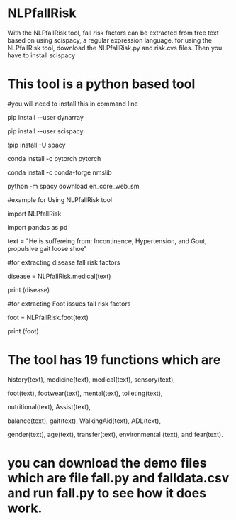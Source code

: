 # NLPfallRisk
With the NLPfallRisk tool, fall risk factors can be extracted from free text based on using scispacy, a regular expression language.
for using the NLPfallRisk tool, download the NLPfallRisk.py and risk.cvs files. Then you have to install scispacy 

# This tool is a python based tool

#you will need to install this in command line 

pip install --user dynarray

pip install --user scispacy

!pip install -U spacy

conda install -c pytorch pytorch

conda install -c conda-forge nmslib

python -m spacy download en_core_web_sm


#example for Using NLPfallRisk tool

import NLPfallRisk

import pandas as pd

text = "He is suffereing from: Incontinence, Hypertension, and Gout, propulsive gait loose shoe"

#for extracting disease fall risk factors

disease = NLPfallRisk.medical(text)

print (disease)

#for extracting Foot issues fall risk factors

foot = NLPfallRisk.foot(text)

print (foot)



# The tool has 19 functions which are 
history(text), medicine(text), medical(text), sensory(text), 

foot(text), footwear(text), mental(text), toileting(text), 

nutritional(text), Assist(text),

balance(text), gait(text), WalkingAid(text), ADL(text), 

gender(text), age(text), transfer(text), environmental (text),  and fear(text). 



# you can download the demo files which are file fall.py and falldata.csv and run fall.py to see how it does work.





